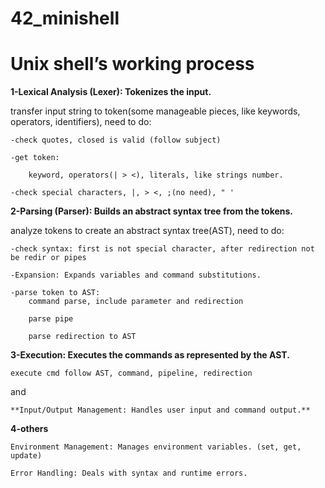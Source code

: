 # 42_minishell

# Unix shell’s working process

**1-Lexical Analysis (Lexer): Tokenizes the input.**

transfer input string to token(some manageable pieces, like keywords, operators, identifiers), need to do:

    -check quotes, closed is valid (follow subject)

    -get token: 
        
        keyword, operators(| > <), literals, like strings number.
    	
    -check special characters, |, > <, ;(no need), " '

**2-Parsing (Parser): Builds an abstract syntax tree from the tokens.**

analyze tokens to create an abstract syntax tree(AST), need to do:

    -check syntax: first is not special character, after redirection not be redir or pipes

    -Expansion: Expands variables and command substitutions.
    
    -parse token to AST:
        command parse, include parameter and redirection
    
        parse pipe
    
        parse redirection to AST

**3-Execution: Executes the commands as represented by the AST.**

    execute cmd follow AST, command, pipeline, redirection

and

    **Input/Output Management: Handles user input and command output.**

**4-others**

    Environment Management: Manages environment variables. (set, get, update)
    
    Error Handling: Deals with syntax and runtime errors.
